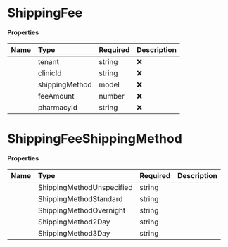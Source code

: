 # ShippingFee



**Properties**

| Name | Type | Required | Description |
| :-------- | :----------| :----------| :----------|
    | tenant | string | ❌ |  |
    | clinicId | string | ❌ |  |
    | shippingMethod | model | ❌ |  |
    | feeAmount | number | ❌ |  |
    | pharmacyId | string | ❌ |  |

# ShippingFeeShippingMethod



**Properties**

| Name | Type | Required | Description |
| :-------- | :----------| :----------| :----------|
    | ShippingMethodUnspecified | string |  | SHIPPING_METHOD_UNSPECIFIED |
    | ShippingMethodStandard | string |  | SHIPPING_METHOD_STANDARD |
    | ShippingMethodOvernight | string |  | SHIPPING_METHOD_OVERNIGHT |
    | ShippingMethod2Day | string |  | SHIPPING_METHOD_2DAY |
    | ShippingMethod3Day | string |  | SHIPPING_METHOD_3DAY |





<!-- This file was generated by liblab | https://liblab.com/ -->